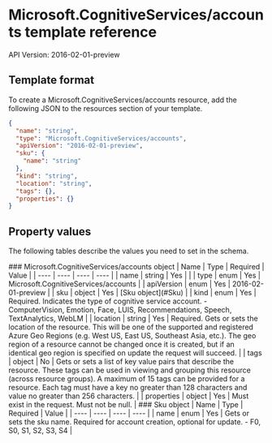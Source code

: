 # Microsoft.CognitiveServices/accounts template reference
API Version: 2016-02-01-preview
## Template format

To create a Microsoft.CognitiveServices/accounts resource, add the following JSON to the resources section of your template.

```json
{
  "name": "string",
  "type": "Microsoft.CognitiveServices/accounts",
  "apiVersion": "2016-02-01-preview",
  "sku": {
    "name": "string"
  },
  "kind": "string",
  "location": "string",
  "tags": {},
  "properties": {}
}
```
## Property values

The following tables describe the values you need to set in the schema.

<a id="Microsoft.CognitiveServices/accounts" />
### Microsoft.CognitiveServices/accounts object
|  Name | Type | Required | Value |
|  ---- | ---- | ---- | ---- |
|  name | string | Yes |  |
|  type | enum | Yes | Microsoft.CognitiveServices/accounts |
|  apiVersion | enum | Yes | 2016-02-01-preview |
|  sku | object | Yes | [Sku object](#Sku) |
|  kind | enum | Yes | Required. Indicates the type of cognitive service account. - ComputerVision, Emotion, Face, LUIS, Recommendations, Speech, TextAnalytics, WebLM |
|  location | string | Yes | Required. Gets or sets the location of the resource. This will be one of the supported and registered Azure Geo Regions (e.g. West US, East US, Southeast Asia, etc.). The geo region of a resource cannot be changed once it is created, but if an identical geo region is specified on update the request will succeed. |
|  tags | object | No | Gets or sets a list of key value pairs that describe the resource. These tags can be used in viewing and grouping this resource (across resource groups). A maximum of 15 tags can be provided for a resource. Each tag must have a key no greater than 128 characters and value no greater than 256 characters. |
|  properties | object | Yes | Must exist in the request. Must not be null. |


<a id="Sku" />
### Sku object
|  Name | Type | Required | Value |
|  ---- | ---- | ---- | ---- |
|  name | enum | Yes | Gets or sets the sku name. Required for account creation, optional for update. - F0, S0, S1, S2, S3, S4 |

